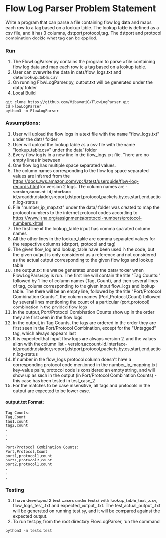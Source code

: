 # Flow Log Parser Problem Statement
Write a program that can parse a file containing flow log data and maps each row to a tag based on a lookup table. The lookup table is defined as a csv file, and it has 3 columns, dstport,protocol,tag. The dstport and protocol combination decide what tag can be applied.   

### Run
1. The FlowLogParser.py contains the program to parse a file containing flow log data and map each row to a tag based on a lookup table.
2. User can overwrite the data in data/flow_logs.txt and data/lookup_table.csv
3. On running FlowLogParser.py, output.txt will be generated under the data/ folder
4. Local Build
```
git clone https://github.com/VibavariG/FlowLogParser.git
cd FlowLogParser
python3 -m FlowLogParser
```

### Assumptions:
1. User will upload the flow logs in a text file with the name "flow_logs.txt" under the data/ folder
2. User will upload the lookup table as a csv file with the name "lookup_table.csv" under the data/ folder
3. Every flow log is in a new line in the flow_logs.txt file. There are no empty lines in between
4. One flow log has multiple space separated values. 
5. The column names corresponding to the flow log space separated values are inferred from the https://docs.aws.amazon.com/vpc/latest/userguide/flow-log-records.html for version 2 logs. The column names are - version,account-id,interface-id,srcaddr,dstaddr,srcport,dstport,protocol,packets,bytes,start,end,action,log-status
6. File "number_ip_map.txt" under the data/ folder was created to map the protocol numbers to the internet protocol codes according to https://www.iana.org/assignments/protocol-numbers/protocol-numbers.xhtml
7. The first line of the lookup_table input has comma sparated column names
8. All the other lines in the lookup_table are comma separated values for the respective columns (dstport, protocol and tag)
9. The given flow_log and lookup_table have been used in the code, but the given output is only considered as a reference and not considered as the actual output corresponding to the given flow logs and lookup table
10. The output.txt file will be generated under the data/ folder when FlowLogParser.py is run. The first line will contain the title "Tag Counts:" followed by 1 line of column names (Tag, Count), and then several lines of tag, column corresponding to the given input flow_logs and lookup table. The there will be an empty line, followed by the title "Port/Protocol Combination Counts:", the column names (Port,Protocol,Count) followed by several lines mentioning the count of a particular (port,protocol) combination in the prvided flow logs
11. In the output, Port/Protocol Combination Counts show up in the order they are first seen in the flow logs
12. In the output, in Tag Counts, the tags are ordered in the order they are first seen in the Port/Protocol Combination, except for the "Untagged" tag, which always appears last
13. It is expected that input flow logs are always version 2, and the values align with the column list - version,account-id,interface-id,srcaddr,dstaddr,srcport,dstport,protocol,packets,bytes,start,end,action,log-status
14. If number in the flow_logs protocol column doesn't have a corresponding protocol code mentioned in the number_ip_mapping.txt key-value pairs, protocol code is considered an empty string, and will show up as such in the output (in Port/Protocol Combination Counts) - this case has been tested in test_case_2
15. For the matches to be case insensitive, all tags and protocols in the output are expected to be lower case.

#### output.txt Format:
```
Tag Counts:
Tag,Count
tag1,count
tag2,count
.
.
.

Port/Protocol Combination Counts:
Port,Protocol,Count
port1,protocol1,count
port1,protocol2,count
port2,protocol1,count
.
.
.
```

### Testing
1. I have developed 2 test cases under tests/ with lookup_table_test_<number>.csv, flow_logs_test_<number>.txt and expected_output_<number>.txt. The test_actual_output_<number>.txt will be generated on running test.py, and it will be compared against the expected output.
2. To run test.py, from the root directory FlowLogParser, run the command
```
python3 -m tests.test
```